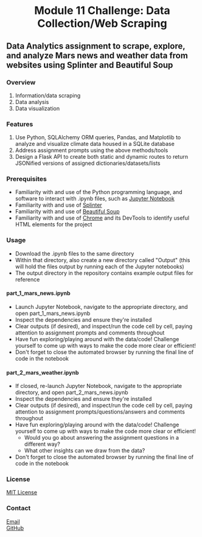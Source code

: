 # <p align="center">Module 11 Challenge: Data Collection/Web Scraping
## Data Analytics assignment to scrape, explore, and analyze Mars news and weather data from websites using Splinter and Beautiful Soup
### Overview
1. Information/data scraping
2. Data analysis
3. Data visualization
### Features
1. Use Python, SQLAlchemy ORM queries, Pandas, and Matplotlib to analyze and visualize climate data housed in a SQLite database
2. Address assignment prompts using the above methods/tools
3. Design a Flask API to create both static and dynamic routes to return JSONified versions of assigned dictionaries/datasets/lists
### Prerequisites
- Familiarity with and use of the Python programming language, and software to interact with .ipynb files, such as [Jupyter Notebook](https://jupyter.org/)
- Familiarity with and use of [Splinter](https://splinter.readthedocs.io/en/latest/index.html)
- Familiarity with and use of [Beautiful Soup](https://beautiful-soup-4.readthedocs.io/en/latest/)
- Familiarity with and use of [Chrome](https://www.google.com/chrome/) and its DevTools to identify useful HTML elements for the project
### Usage
- Download the .ipynb files to the same directory
- Within that directory, also create a new directory called "Output" (this will hold the files output by running each of the Jupyter notebooks)
- The output directory in the repository contains example output files for reference
#### part_1_mars_news.ipynb
- Launch Jupyter Notebook, navigate to the appropriate directory, and open part_1_mars_news.ipynb
- Inspect the dependencies and ensure they're installed
- Clear outputs (if desired), and inspect/run the code cell by cell, paying attention to assignment prompts and comments throughout
- Have fun exploring/playing around with the data/code! Challenge yourself to come up with ways to make the code more clear or efficient!
- Don't forget to close the automated browser by running the final line of code in the notebook
#### part_2_mars_weather.ipynb
- If closed, re-launch Jupyter Notebook, navigate to the appropriate directory, and open part_2_mars_news.ipynb
- Inspect the dependencies and ensure they're installed
- Clear outputs (if desired), and inspect/run the code cell by cell, paying attention to assignment prompts/questions/answers and comments throughout
- Have fun exploring/playing around with the data/code! Challenge yourself to come up with ways to make the code more clear or efficient!
    - Would you go about answering the assignment questions in a different way?
    - What other insights can we draw from the data?
- Don't forget to close the automated browser by running the final line of code in the notebook
### License
[MIT License](https://opensource.org/licenses/MIT)
### Contact
[Email](mailto:cengelhart@gmail.com)\
[GitHub](https://github.com/cengelhart0120)
